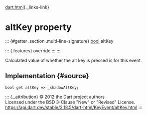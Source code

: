 [dart:html](../../dart-html/dart-html-library){._links-link}

altKey property
===============

::: {#getter .section .multi-line-signature}
[bool](../../dart-core/bool-class) altKey

::: {.features}
override
:::
:::

Calculated value of whether the alt key is pressed is for this event.

Implementation {#source}
--------------

``` {.language-dart data-language="dart"}
bool get altKey => _shadowAltKey;
```

::: {._attribution}
© 2012 the Dart project authors\
Licensed under the BSD 3-Clause \"New\" or \"Revised\" License.\
<https://api.dart.dev/stable/2.18.5/dart-html/KeyEvent/altKey.html>
:::
